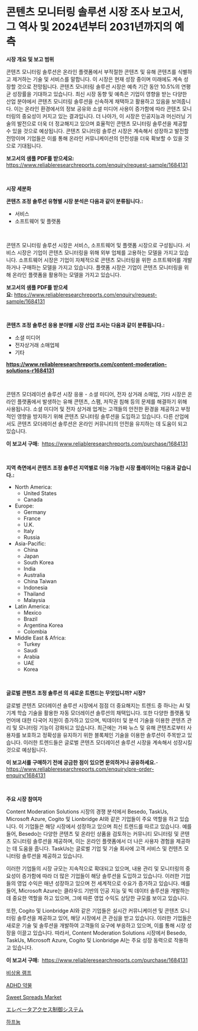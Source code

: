 <p><h1>콘텐츠 모니터링 솔루션 시장 조사 보고서, 그 역사 및 2024년부터 2031년까지의 예측</h1></p><p><strong>시장 개요 및 보고 범위</strong></p>
<p><p>콘텐츠 모니터링 솔루션은 온라인 플랫폼에서 부적절한 콘텐츠 및 유해 콘텐츠를 식별하고 제거하는 기술 및 서비스를 말합니다. 이 시장은 현재 성장 중이며 미래에도 계속 성장할 것으로 전망됩니다. 콘텐츠 모니터링 솔루션 시장은 예측 기간 동안 10.5%의 연평균 성장률을 기대하고 있습니다. 최신 시장 동향 및 예측은 기업이 영향을 받는 다양한 산업 분야에서 콘텐츠 모니터링 솔루션을 신속하게 채택하고 활용하고 있음을 보여줍니다. 이는 온라인 환경에서의 정보 공유와 소셜 미디어 사용이 증가함에 따라 콘텐츠 모니터링의 중요성이 커지고 있는 결과입니다. 더 나아가, 이 시장은 인공지능과 머신러닝 기술의 발전으로 더욱 더 정교해지고 있으며 효율적인 콘텐츠 모니터링 솔루션을 제공할 수 있을 것으로 예상됩니다. 콘텐츠 모니터링 솔루션 시장은 계속해서 성장하고 발전할 전망이며 기업들은 이를 통해 온라인 커뮤니케이션의 안전성을 더욱 확보할 수 있을 것으로 기대됩니다.</p></p>
<p><strong>보고서의 샘플 PDF를 받으세요:</strong> <a href="https://www.reliableresearchreports.com/enquiry/request-sample/1684131">https://www.reliableresearchreports.com/enquiry/request-sample/1684131</a></p>
<p>&nbsp;</p>
<p><strong>시장 세분화</strong></p>
<p><strong>콘텐츠 조정 솔루션 유형별 시장 분석은 다음과 같이 분류됩니다.:</strong></p>
<p><ul><li>서비스</li><li>소프트웨어 및 플랫폼</li></ul></p>
<p>&nbsp;</p>
<p><p>콘텐츠 모니터링 솔루션 시장은 서비스, 소프트웨어 및 플랫폼 시장으로 구성됩니다. 서비스 시장은 기업이 콘텐츠 모니터링을 위해 외부 업체를 고용하는 모델을 가지고 있습니다. 소프트웨어 시장은 기업이 자체적으로 콘텐츠 모니터링을 위한 소프트웨어를 개발하거나 구매하는 모델을 가지고 있습니다. 플랫폼 시장은 기업이 콘텐츠 모니터링을 위해 온라인 플랫폼을 활용하는 모델을 가지고 있습니다.</p></p>
<p><strong>보고서의 샘플 PDF를 받으세요:</strong>&nbsp;<a href="https://www.reliableresearchreports.com/enquiry/request-sample/1684131">https://www.reliableresearchreports.com/enquiry/request-sample/1684131</a></p>
<p>&nbsp;</p>
<p><strong> 콘텐츠 조정 솔루션 응용 분야별 시장 산업 조사는 다음과 같이 분류됩니다.:</strong></p>
<p><ul><li>소셜 미디어</li><li>전자상거래 소매업체</li><li>기타</li></ul></p>
<p><strong><a href="https://www.reliableresearchreports.com/content-moderation-solutions-r1684131">https://www.reliableresearchreports.com/content-moderation-solutions-r1684131</a></strong></p>
<p>&nbsp;</p>
<p><p>콘텐츠 모더레이션 솔루션 시장 응용 - 소셜 미디어, 전자 상거래 소매업, 기타 시장은 온라인 플랫폼에서 발생하는 유해 콘텐츠, 스팸, 저작권 침해 등의 문제를 해결하기 위해 사용됩니다. 소셜 미디어 및 전자 상거래 업계는 고객들의 안전한 환경을 제공하고 부정적인 영향을 방지하기 위해 콘텐츠 모니터링 솔루션을 도입하고 있습니다. 다른 산업에서도 콘텐츠 모더레이션 솔루션은 온라인 커뮤니티의 안전을 유지하는 데 도움이 되고 있습니다.</p></p>
<p><strong>이 보고서 구매:</strong>&nbsp; <a href="https://www.reliableresearchreports.com/purchase/1684131">https://www.reliableresearchreports.com/purchase/1684131</a></p>
<p>&nbsp;</p>
<p><strong>지역 측면에서 콘텐츠 조정 솔루션 지역별로 이용 가능한 시장 플레이어는 다음과 같습니다.:</strong></p>
<p><ul>
    <li>
        North America:
        <ul>
            <li>United States</li>
            <li>Canada</li>
        </ul>
    </li>
    <li>
        Europe:
        <ul>
            <li>Germany</li>
            <li>France</li>
            <li>U.K.</li>
            <li>Italy</li>
            <li>Russia</li>
        </ul>
    </li>
    <li>
        Asia-Pacific:
        <ul>
            <li>China</li>
            <li>Japan</li>
            <li>South Korea</li>
            <li>India</li>
            <li>Australia</li>
            <li>China Taiwan</li>
            <li>Indonesia</li>
            <li>Thailand</li>
            <li>Malaysia</li>
        </ul>
    </li>
    <li>
        Latin America:
        <ul>
            <li>Mexico</li>
            <li>Brazil</li>
            <li>Argentina Korea</li>
            <li>Colombia</li>
        </ul>
    </li>
    <li>
        Middle East & Africa:
        <ul>
            <li>Turkey</li>
            <li>Saudi</li>
            <li>Arabia</li>
            <li>UAE</li>
            <li>Korea</li>
        </ul>
    </li>
    </ul></p>
<p>&nbsp;</p>
<p><strong>글로벌 콘텐츠 조정 솔루션 의 새로운 트렌드는 무엇입니까? 시장?</strong></p>
<p><p>글로벌 콘텐츠 모더레이션 솔루션 시장에서 점점 더 중요해지는 트렌드 중 하나는 AI 및 기계 학습 기술을 활용한 자동 모더레이션 솔루션의 채택입니다. 또한 다양한 플랫폼 및 언어에 대한 다국어 지원이 증가하고 있으며, 빅데이터 및 분석 기술을 이용한 콘텐츠 관리 및 모니터링 기능이 강화되고 있습니다. 최근에는 가짜 뉴스 및 유해 콘텐츠로부터 사용자를 보호하고 정확성을 유지하기 위한 블록체인 기술을 이용한 솔루션이 주목받고 있습니다. 이러한 트렌드들은 글로벌 콘텐츠 모더레이션 솔루션 시장을 계속해서 성장시킬 것으로 예상됩니다.</p></p>
<p><strong>이 보고서를 구매하기 전에 궁금한 점이 있으면 문의하거나 공유하세요.</strong>- <a href="https://www.reliableresearchreports.com/enquiry/pre-order-enquiry/1684131">https://www.reliableresearchreports.com/enquiry/pre-order-enquiry/1684131</a></p>
<p>&nbsp;</p>
<p><strong>주요 시장 참여자</strong></p>
<p><p>Content Moderation Solutions 시장의 경쟁 분석에서 Besedo, TaskUs, Microsoft Azure, Cogito 및 Lionbridge AI와 같은 기업들이 주요 역할을 하고 있습니다. 이 기업들은 해당 시장에서 성장하고 있으며 최신 트렌드를 따르고 있습니다. 예를 들어, Besedo는 다양한 콘텐츠 및 온라인 상품을 검토하는 커뮤니티 모니터링 및 콘텐츠 모니터링 솔루션을 제공하며, 이는 온라인 플랫폼에서 더 나은 사용자 경험을 제공하는 데 도움을 줍니다. TaskUs는 글로벌 기업 및 기술 회사에 고객 서비스 및 컨텐츠 모니터링 솔루션을 제공하고 있습니다.</p><p>이러한 기업들의 시장 규모는 지속적으로 확대되고 있으며, 내용 관리 및 모니터링의 중요성이 증가함에 따라 더 많은 기업들이 해당 솔루션을 도입하고 있습니다. 이러한 기업들의 영업 수익은 매년 성장하고 있으며 전 세계적으로 수요가 증가하고 있습니다. 예를 들어, Microsoft Azure는 클라우드 기반의 인공 지능 및 빅 데이터 솔루션을 개발하는 데 중요한 역할을 하고 있으며, 그에 따른 영업 수익도 상당한 규모를 보이고 있습니다.</p><p>또한, Cogito 및 Lionbridge AI와 같은 기업들은 실시간 커뮤니케이션 및 콘텐츠 모니터링 솔루션을 제공하고 있어, 해당 시장에서 큰 관심을 받고 있습니다. 이러한 기업들은 새로운 기술 및 솔루션을 개발하여 고객들의 요구에 부응하고 있으며, 이를 통해 시장 성장을 이끌고 있습니다. 따라서, Content Moderation Solutions 시장에서 Besedo, TaskUs, Microsoft Azure, Cogito 및 Lionbridge AI는 주요 성장 동력으로 작용하고 있습니다.</p></p>
<p><strong>이 보고서 구매:</strong>&nbsp;&nbsp;<a href="https://www.reliableresearchreports.com/purchase/1684131">https://www.reliableresearchreports.com/purchase/1684131</a></p>
<p><p><a href="https://medium.com/@jomosley1999/%EB%B9%84%EC%83%81-%EB%9E%A8%ED%94%84-%EC%8B%9C%EC%9E%A5-%EA%B7%9C%EB%AA%A8%EB%8A%94-%EC%84%B8%EA%B3%84-%EC%82%B0%EC%97%85%EC%97%90%EC%84%9C-%EA%B0%80%EC%9E%A5-%EC%A2%8B%EC%9D%80-%EB%A7%88%EC%BC%80%ED%8C%85-%EC%B1%84%EB%84%90%EC%9D%84-%EB%B3%B4%EC%97%AC%EC%A4%8D%EB%8B%88%EB%8B%A4-eeeb5f58d3f5">비상용 램프</a></p><p><a href="https://medium.com/@jodyomenick905/%EC%A3%BC%EC%9D%98%EB%A0%A5%EA%B2%B0%ED%95%8D-%EA%B3%BC%EC%9E%89%ED%96%89%EB%8F%99%EC%9E%A5%EC%95%A0-adhd-%EC%95%BD%EB%AC%BC-%EC%8B%9C%EC%9E%A5-%EA%B7%9C%EB%AA%A8-cagr-%EC%B6%94%EC%84%B8-2024-2030-76739bf576d5">ADHD 약물</a></p><p><a href="https://github.com/Whitneyboyettebo9kiw7yr13/Market-Research-Report-List-2/blob/main/sweet-spreads-market.md">Sweet Spreads Market</a></p><p><a href="https://medium.com/@lilliandach1969/%E3%82%A8%E3%83%AC%E3%83%99%E3%83%BC%E3%82%BF%E3%83%BC%E3%82%A2%E3%82%AF%E3%82%BB%E3%82%B9%E5%88%B6%E5%BE%A1%E3%82%B7%E3%82%B9%E3%83%86%E3%83%A0%E3%81%AE%E5%B8%82%E5%A0%B4%E5%8B%95%E5%90%91%E3%81%A8%E5%B8%82%E5%A0%B4%E5%88%86%E6%9E%90%E3%81%AF-2024%E5%B9%B4%E3%81%8B%E3%82%892031%E5%B9%B4%E3%81%BE%E3%81%A7%E3%81%AE%E6%9C%9F%E9%96%93%E3%81%AB%E4%BA%88%E6%B8%AC%E3%81%95%E3%82%8C%E3%81%A6%E3%81%84%E3%81%BE%E3%81%99-e03d05832e71">エレベータアクセス制御システム</a></p><p><a href="https://github.com/fernandotryO5lson96765/Market-Research-Report-List-1/blob/main/176721917346.md">하프늄</a></p></p>